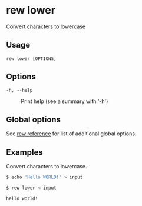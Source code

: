 # rew lower

Convert characters to lowercase

## Usage

```
rew lower [OPTIONS]
```

## Options

<dl>

<dt><code>-h, --help</code></dt>
<dd>

Print help (see a summary with '-h')
</dd>
</dl>

## Global options

See [rew reference](rew.md#global-options) for list of additional global options.

## Examples

Convert characters to lowercase.

```sh
$ echo 'Hello WORLD!' > input

$ rew lower < input

hello world!
```
